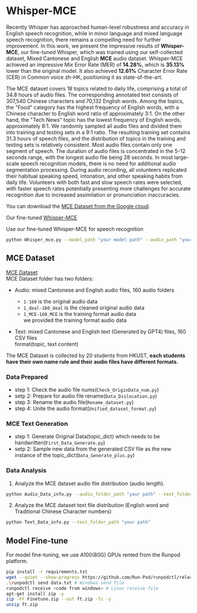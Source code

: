 # Whisper-MCE
Recently Whisper has approached human-level robustness and accuracy in English speech recognition, while in minor language and mixed language speech recognition, there remains a compelling need for further improvement. In this work, we present the impressive results of **Whisper-MCE**, our fine-tuned Whisper, which was trained using our self-collected dataset, Mixed Cantonese and English **MCE** audio dataset. Whisper-MCE achieved an impressive Mix Error Rate (MER) of **14.28%**, which is **35.13%** lower than the original model. It also achieved **12.61%** Character Error Rate (CER) in Common voice zh-HK, positioning it as state-of-the-art.

The MCE dataset covers 18 topics related to daily life, comprising a total of 34.8 hours of audio files. The corresponding annotated text consists of 307,540 Chinese characters and 70,132 English words. Among the topics, the "Food" category has the highest frequency of English words, with a Chinese character to English word ratio of approximately 3:1. On the other hand, the "Tech News" topic has the lowest frequency of English words, approximately 8:1. We randomly sampled all audio files and divided them into training and testing sets in a 9:1 ratio. The resulting training set contains 31.3 hours of speech files, and the distribution of topics in the training and testing sets is relatively consistent. Most audio files contain only one segment of speech. The duration of audio files is concentrated in the 5-12 seconds range, with the longest audio file being 28 seconds. In most large-scale speech recognition models, there is no need for additional audio segmentation processing. During audio recording, all volunteers replicated their habitual speaking speed, intonation, and other speaking habits from daily life. Volunteers with both fast and slow speech rates were selected, with faster speech rates potentially presenting more challenges for accurate recognition due to increased assimilation or pronunciation inaccuracies.

You can download the [MCE Dataset from the Google cloud](https://drive.google.com/file/d/1CFgHxTzYBKnIkRVBdCwlJXahZq3Zi87B/view?usp=sharing).

Our fine-tuned [Whisper-MCE](https://drive.google.com/file/d/14_IFvi0z8zHNJGYetpW5GHxbS0z6p0dt/view?usp=sharing)</br>

Use our fine-tuned Whisper-MCE for speech recognition
```bash
python Whisper_mce.py --model_path "your model path" --audio_path "your test audio path"
```


## MCE Dataset
[MCE Dataset](https://drive.google.com/file/d/1CFgHxTzYBKnIkRVBdCwlJXahZq3Zi87B/view?usp=sharing)</br>
MCE Dataset folder has two folders:</br>
- Audio: mixed Cantonese and English audio files, 160 audio folders</br>
  - `1-160` is the original audio data</br>
  - `1_deal-160_deal` is the cleaned original audio data</br>
  - `1_MCE-160_MCE` is the training format audio data</br>
we provided the training format audio data </br>

- Text: mixed Cantonese and English text (Generated by GPT4) files, 160 CSV files</br>
format(topic, text content)</br>

The MCE Dataset is collected by 20 students from HKUST, **each students have their own name rule and their audio files have different formats.**



### Data Prepared
- step 1: Check the audio file nums(`Check_OriginData_num.py`)
- setp 2: Prepare for audio file rename(`Data_Dislocation.py`)
- step 3: Rename the audio file(`Rename_dataset.py`)
- step 4: Unite the audio format(`Unified_dataset_format.py`)

### MCE Text Generation
- step 1: Generate Original Data(topic_dict) which needs to be handwritten(`First_Data_Generate.py`)
- setp 2: Sample new data from the generated CSV file as the new instance of the topic_dict(`Data_Generate_plus.py`)

### Data Analysis
1. Analyze the MCE dataset audio file distribution (audio length).
```bash
python Audio_Data_info.py --audio_folder_path "your path" --text_folder_path "your path"
```

2. Analyze the MCE dataset text file distribution (English word and Traditional Chinese Character numbers)
```bash
python Text_Data_info.py --text_folder_path "your path"
```

## Model Fine-tune
For model fine-tuning, we use A100(80G) GPUs rented from the Runpod platform.

```bash
pip install -r requirements.txt
wget --quiet --show-progress https://github.com/Run-Pod/runpodctl/releases/download/v1.10.0/runpodctl-linux-amd -O runpodctl && chmod +x runpodctl && sudo cp runpodctl /usr/bin/runpodctl
.\runpodctl send data.txt # Windows send file
runpodctl receive <code from windows> # Linux receive file
apt-get install zip -y
zip -FF Finetune.zip --out ft.zip -fz -y
unzip ft.zip
```
